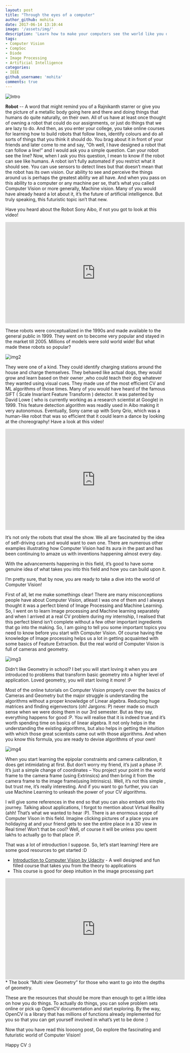 ```yaml
---
layout: post
title: "Through the eyes of a computer"
author_github: mohita
date: 2017-06-14 13:10:44
image: '/assets/img/'
description: 'Learn how to make your computers see the world like you do'
tags:
- Computer Vision
- CompSoc
- Diode
- Image Processing
- Artificial Intelligence
categories:
- IEEE
github_username: 'mohita'
comments: true
---
```

![Intro](/blog/assets/img/through-the-eyes-of-a-computer/image001.jpg)

**Robot** -- A word that might remind you of a Rajnikanth starrer or give you the picture of a metallic body going here and there and doing things that humans do quite naturally, on their own. All of us have at least once thought of owning a robot that could do our assignments, or just do things that we are lazy to do. And then, as you enter your college, you take online courses for learning how to build robots that follow lines, identify colours and do all sorts of things that you think it should do. You brag about it in front of your friends and later come to me and say, “Oh well, I have designed a robot that can follow a line!” and I would ask you a simple question. Can your robot see the line? Now, when I ask you this question, I mean to know if the robot can see like humans. A robot isn’t fully automated if you restrict what it should see. You can use sensors to detect lines but that doesn’t mean that the robot has its own vision. Our ability to see and perceive the things around us is perhaps the greatest ability we all have. And when you pass on this ability to a computer or any machine per se, that’s what you called Computer Vision or more generally, Machine vision. Many of you would have already heard a lot about it, it’s the future of artificial intelligence. But truly speaking, this futuristic topic isn’t that new.

Have you heard about the Robot Sony Aibo, if not you got to look at this video!

<iframe width="560" height="315" src="https://www.youtube.com/embed/RDdpqlZ1N4Y" frameborder="0" allowfullscreen></iframe>

These robots were conceptualized in the 1990s and made available to the general public in 1999. They went on to become very popular and stayed in the market till 2005. Millions of models were sold world wide! But what made these robots so popular?

![img2](/blog/assets/img/through-the-eyes-of-a-computer/image002.jpg)

They were one of a kind. They could identify charging stations around the house and charge themselves. They behaved like actual dogs, they would grow and learn based on their owner ,who could teach their dog whatever they wanted using visual cues. They made use of the most efficient CV and ML algorithms of those times. Many of you would have heard of the famous SIFT ( Scale Invariant Feature Transform ) detector. It was patented by David Lowe ( who is currently working as a research scientist at Google) in 1999. This feature detection algorithm was readily used in Aibo making it very autonomous. Eventually, Sony came up with Sony Qrio, which was a human-like robot that was so efficient that it could learn a dance by looking at the choreography!
Have a look at this video!

<iframe width="560" height="315" src="https://www.youtube.com/embed/Qv_4eR-P58E" frameborder="0" allowfullscreen></iframe>

It’s not only the robots that steal the show. We all are fascinated by the idea of self-driving cars and would want to own one. There are numerous other examples illustrating how Computer Vision had its aura in the past and has been continuing to amaze us with inventions happening almost every day.

With the advancements happening in this field, it’s good to have some genuine idea of what takes you into this field and how you can build upon it.

I’m pretty sure, that by now, you are ready to take a dive into the world of Computer Vision!

First of all, let me make somethings clear! There are many misconceptions people have about Computer Vision, atleast I was one of them and I always thought it was a perfect blend of Image Processing and Machine Learning. So, I went on to learn Image processing and Machine learning separately and when I arrived at a real CV problem during my internship, I realised that this perfect blend isn’t complete without a few other important ingredients that go into the making. So, I am going to tell you some important topics you need to know before you start with Computer Vision. Of course having the knowledge of Image processing helps us a lot in getting acquainted with some basics of Feature Extraction. But the real world of Computer Vision is full of cameras and geometry.

![img3](/blog/assets/img/through-the-eyes-of-a-computer/image003.jpg)

Didn’t like Geometry in school? I bet you will start loving it when you are introduced to problems that transform basic geometry into a higher level of application. Loved geometry, you will start loving it more! :P

Most of the online tutorials on Computer Vision properly cover the basics of Cameras and Geometry but the major struggle is understanding the algorithms without a proper knowledge of Linear algebra. Reducing huge matrices and finding eigenvectors (oh! Jargons: P) never made so much sense when we were doing them in our 3rd semester. But as they say, everything happens for good :P. You will realise that it is indeed true and it’s worth spending time on basics of linear algebra. It not only helps in the understanding the existing algorithms, but also helps in getting the intuition with which those great scientists came out with those algorithms. And when you know this formula, you are ready to devise algorithms of your own!

![img4](/blog/assets/img/through-the-eyes-of-a-computer/image004.jpg)

When you start learning the epipolar constraints and camera calibration, it does get intimidating at first. But don’t worry my friend, it’s just a phase :P. It’s just a simple change of coordinates – You project your point in the world frame to the camera frame (using Extrinsics) and then bring it from the camera frame to the image frame(using Intrinsics). Well, it’s not this simple , but trust me, it’s really interesting. And if you want to go further, you can use Machine Learning to unleash the power of your CV algorithms.

I will give some references in the end so that you can also embark onto this journey.
Talking about applications, I forgot to mention about Virtual Reality (ahh! That’s what we wanted to hear :P). There is an enormous scope of Computer Vison in this field. Imagine clicking pictures of a place you are holidaying at and your friend gets to see the entire place in a 3D view in Real time! Won’t that be cool? Well, of course it will be unless you spent lakhs to actually go to that place :P.

That was a lot of introduction I suppose. So, let’s start learning!
Here are some good resources to get started :D
* [Introduction to Computer Vision by Udacity](https://www.udacity.com/course/introduction-to-computer-vision--ud810) - A well designed and fun filled course that takes you from the theory to applications
*	This course is good for deep intuition in the image processing part
<iframe width="560" height="315" src="https://www.youtube.com/embed/715uLCHt4jE" frameborder="0" allowfullscreen></iframe>
*	The book “Multi view Geometry” for those who want to go into the depths of geometry.

These are the resources that should be more than enough to get a little idea on how you do things. To actually do things, you can solve problem sets online or pick up OpenCV documentation and start exploring. By the way, OpenCV is a library that has millions of functions already implemented for you so that you can get yourself involved in what’s yet to be done :)

Now that you have read this loooong post, Go explore the fascinating and futuristic world of Computer Vision!

Happy CV :)

